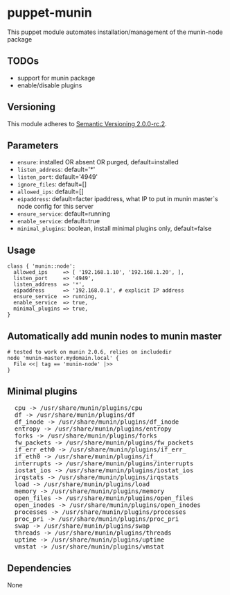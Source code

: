 # puppet-munin

This puppet module automates installation/management of the munin-node package

## TODOs
  * support for munin package
  * enable/disable plugins

## Versioning

This module adheres to [Semantic Versioning 2.0.0-rc.2](http://semver.org/).

## Parameters
  * `ensure`: installed OR absent OR purged, default=installed
  * `listen_address`: default='*'
  * `listen_port`:    default='4949'
  * `ignore_files`:   default=[]
  * `allowed_ips`:    default=[]
  * `eipaddress`:     default=facter ipaddress, what IP to put in munin master`s node config for this server
  * `ensure_service`: default=running
  * `enable_service`: default=true
  * `minimal_plugins`: boolean, install minimal plugins only, default=false

## Usage

    class { 'munin::node':
      allowed_ips     => [ '192.168.1.10', '192.168.1.20', ],
      listen_port     => '4949',
      listen_address  => '*',
      eipaddress      => '192.168.0.1', # explicit IP address
      ensure_service  => running,
      enable_service  => true,
      minimal_plugins => true, 
    }

## Automatically add munin nodes to munin master

    # tested to work on munin 2.0.6, relies on includedir
    node 'munin-master.mydomain.local' {
      File <<| tag == 'munin-node' |>>
    }

## Minimal plugins

<pre>
  cpu -> /usr/share/munin/plugins/cpu
  df -> /usr/share/munin/plugins/df
  df_inode -> /usr/share/munin/plugins/df_inode
  entropy -> /usr/share/munin/plugins/entropy
  forks -> /usr/share/munin/plugins/forks
  fw_packets -> /usr/share/munin/plugins/fw_packets
  if_err_eth0 -> /usr/share/munin/plugins/if_err_
  if_eth0 -> /usr/share/munin/plugins/if_
  interrupts -> /usr/share/munin/plugins/interrupts
  iostat_ios -> /usr/share/munin/plugins/iostat_ios
  irqstats -> /usr/share/munin/plugins/irqstats
  load -> /usr/share/munin/plugins/load
  memory -> /usr/share/munin/plugins/memory
  open_files -> /usr/share/munin/plugins/open_files
  open_inodes -> /usr/share/munin/plugins/open_inodes
  processes -> /usr/share/munin/plugins/processes
  proc_pri -> /usr/share/munin/plugins/proc_pri
  swap -> /usr/share/munin/plugins/swap
  threads -> /usr/share/munin/plugins/threads
  uptime -> /usr/share/munin/plugins/uptime
  vmstat -> /usr/share/munin/plugins/vmstat
</pre>

## Dependencies

None
